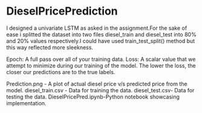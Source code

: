 # DieselPricePrediction
I designed a univariate LSTM as asked in the assignment.For the sake of ease i splitted the dataset into two files diesel_train and diesel_test into 80% and 20% values respectively.I could have used train_test_split() method but this way reflected more sleekness.



Epoch: A full pass over all of your training data.
Loss: A scalar value that we attempt to minimize during our training of the model. The lower the loss, the closer our predictions are to the true labels.

Prediction.png - A plot of actual diesel price v/s predicted price from the model.
diesel_train.csv - Data for training the data. 
diesel_test.csv- Data for testing the data.
DieselPricePred.ipynb-Python notebook showcasing implementation.
